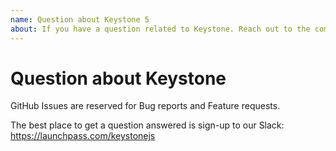 ```yaml
---
name: Question about Keystone 5
about: If you have a question related to Keystone. Reach out to the community at https://launchpass.com/keystonejs
---
```


# Question about Keystone

GitHub Issues are reserved for Bug reports and Feature requests.

The best place to get a question answered is sign-up to our Slack: https://launchpass.com/keystonejs
